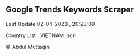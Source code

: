 

## Google Trends Keywords Scraper 
 
Last Update 02-04-2023 , 20:23:09

Country List :
VIETNAM.json



© Abdul Muttaqin 
